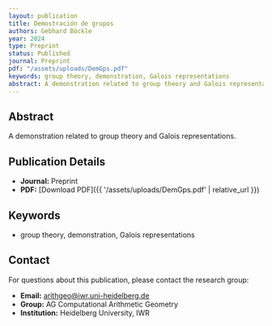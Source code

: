 ```yaml
---
layout: publication
title: Demostración de grupos
authors: Gebhard Böckle
year: 2024
type: Preprint
status: Published
journal: Preprint
pdf: "/assets/uploads/DemGps.pdf"
keywords: group theory, demonstration, Galois representations
abstract: A demonstration related to group theory and Galois representations.
---
```

## Abstract

A demonstration related to group theory and Galois representations.

## Publication Details

- **Journal:** Preprint
- **PDF:** [Download PDF]({{ '/assets/uploads/DemGps.pdf' | relative_url }})

## Keywords

- group theory, demonstration, Galois representations


## Contact

For questions about this publication, please contact the research group:
- **Email:** arithgeo@iwr.uni-heidelberg.de
- **Group:** AG Computational Arithmetic Geometry
- **Institution:** Heidelberg University, IWR